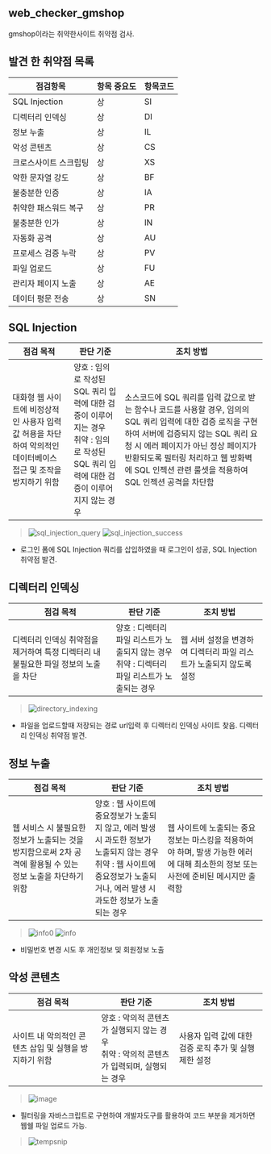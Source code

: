 ## web_checker_gmshop
gmshop이라는 취약한사이트 취약점 검사.

## 발견 한 취약점 목록
| 점검항목             | 항목 중요도 | 항목코드 |
|---------------------|------------|---------|
| SQL Injection       | 상         | SI      |
| 디렉터리 인덱싱     | 상         | DI      |
| 정보 누출           | 상         | IL      |
| 악성 콘텐츠         | 상         | CS      |
| 크로스사이트 스크립팅 | 상       | XS      |
| 약한 문자열 강도     | 상         | BF      |
| 불충분한 인증       | 상         | IA      |
| 취약한 패스워드 복구 | 상         | PR      |
| 불충분한 인가       | 상         | IN      |
| 자동화 공격         | 상         | AU      |
| 프로세스 검증 누락   | 상         | PV      |
| 파일 업로드         | 상         | FU      |
| 관리자 페이지 노출   | 상         | AE      |
| 데이터 평문 전송     | 상         | SN      |

## SQL Injection
| 점검 목적               | 판단 기준                             | 조치 방법                                   |
|-----------------------|----------------------------------------------------------|-------------------------------------------|
| 대화형 웹 사이트에 비정상적인 사용자 입력 값 허용을 차단하여 악의적인 데이터베이스 접근 및 조작을 방지하기 위함 | 양호 : 임의로 작성된 SQL 쿼리 입력에 대한 검증이 이루어지는 경우<br>취약 : 임의로 작성된 SQL 쿼리 입력에 대한 검증이 이루어지지 않는 경우| 소스코드에 SQL 쿼리를 입력 값으로 받는 함수나 코드를 사용할 경우, 임의의 SQL 쿼리 입력에 대한 검증 로직을 구현하여 서버에 검증되지 않는 SQL 쿼리 요청 시 에러 페이지가 아닌 정상 페이지가 반환되도록 필터링 처리하고 웹 방화벽에 SQL 인젝션 관련 룰셋을 적용하여 SQL 인젝션 공격을 차단함 |

> ![sql_injection_query](https://github.com/hanmin0512/web_checker_gmshop/assets/37041208/03b00ab2-53ed-4506-bf44-3d3bbfb8a402)
> ![sql_injection_success](https://github.com/hanmin0512/web_checker_gmshop/assets/37041208/34ce420e-4904-4bb9-b2a3-7d79b8a25c3b)
- 로그인 폼에 SQL Injection 쿼리를 삽입하였을 때 로그인이 성공, SQL Injection 취약점 발견.

## 디렉터리 인덱싱
| 점검 목적               | 판단 기준                             | 조치 방법                                   |
|-----------------------|----------------------------------------------------------|-------------------------------------------|
| 디렉터리 인덱싱 취약점을 제거하여 특정 디렉터리 내 불필요한 파일 정보의 노출을 차단 | 양호 : 디렉터리 파일 리스트가 노출되지 않는 경우<br>취약 : 디렉터리 파일 리스트가 노출되는 경우 | 웹 서버 설정을 변경하여 디렉터리 파일 리스트가 노출되지 않도록 설정 |

> ![directory_indexing](https://github.com/hanmin0512/web_checker_gmshop/assets/37041208/01b0777c-a710-48d2-aa33-aff1357a994a)
- 파일을 업로드할때 저장되는 경로 url입력 후 디렉터리 인덱싱 사이트 찾음. 디렉터리 인덱싱 취약점 발견.

## 정보 누출
| 점검 목적               | 판단 기준                             | 조치 방법                                   |
|-----------------------|----------------------------------------------------------|-------------------------------------------|
|  웹 서비스 시 불필요한 정보가 노출되는 것을 방지함으로써 2차 공격에 활용될 수 있는 정보 노출을 차단하기 위함 | 양호 : 웹 사이트에 중요정보가 노출되지 않고, 에러 발생 시 과도한 정보가 노출되지 않는 경우<br>취약 : 웹 사이트에 중요정보가 노출되거나, 에러 발생 시 과도한 정보가 노출되는 경우 | 웹 사이트에 노출되는 중요정보는 마스킹을 적용하여야 하며, 발생 가능한 에러에 대해 최소한의 정보 또는 사전에 준비된 메시지만 출력함 |

> ![info0](https://github.com/hanmin0512/web_checker_gmshop/assets/37041208/13be974b-f967-4405-9213-19c392ddf26b)
> ![info](https://github.com/hanmin0512/web_checker_gmshop/assets/37041208/108a5695-aeb1-4497-8e85-b0eeba7c03f5)
- 비밀번호 변경 시도 후 개인정보 및 회원정보 노출

## 악성 콘텐츠
| 점검 목적               | 판단 기준                             | 조치 방법                                   |
|-----------------------|----------------------------------------------------------|-------------------------------------------|
|  사이트 내 악의적인 콘텐츠 삽입 및 실행을 방지하기 위함 | 양호 : 악의적 콘텐츠가 실행되지 않는 경우<br>취약 : 악의적 콘텐츠가 입력되며, 실행되는 경우 | 사용자 입력 값에 대한 검증 로직 추가 및 실행 제한 설정 |

> ![image](https://github.com/hanmin0512/web_checker_gmshop/assets/37041208/ffa90a94-862e-49fe-aacd-f8ed4eba987a)

- 필터링을 자바스크립트로 구현하여 개발자도구를 활용하여 코드 부분을 제거하면 웹쉘 파일 업로드 가능.

> ![tempsnip](https://github.com/hanmin0512/web_checker_gmshop/assets/37041208/a54c0973-f47f-43b0-afe3-e157f98f26d2)











